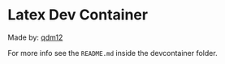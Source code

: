 # Latex Dev Container

Made by: [qdm12](https://github.com/qdm12)

For more info see the `README.md` inside the devcontainer folder.